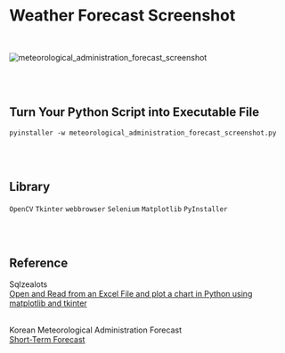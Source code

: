 # Weather Forecast Screenshot

<br>

![meteorological_administration_forecast_screenshot](https://github.com/minseok0809/meteorological_administration_forecast_screenshot/assets/97289420/9551e4a7-5fbb-4801-b690-2272448fb6c3)


<br><br>

## Turn Your Python Script into Executable File
```
pyinstaller -w meteorological_administration_forecast_screenshot.py
```

<br><br>

## Library
`OpenCV` `Tkinter` `webbrowser` `Selenium` `Matplotlib` `PyInstaller`

<br><br>

## Reference
Sqlzealots
<br>[Open and Read from an Excel File and plot a chart in Python using matplotlib and tkinter](https://sqlzealots.com/2020/10/26/open-and-read-from-an-excel-file-and-plot-a-chart-in-python-using-matplotlib-and-tkinter/)

<br>Korean Meteorological Administration Forecast
<br>[Short-Term Forecast](https://www.weather.go.kr/w/weather/forecast/short-term.do)
<br><br>
